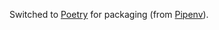 Switched to [Poetry](https://python-poetry.org/) for packaging (from [Pipenv](https://github.com/pypa/pipenv)).
